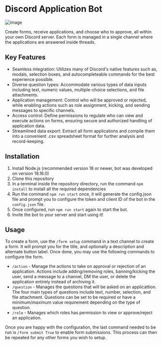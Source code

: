 # Discord Application Bot

![image](https://github.com/JuanDelPueblo/discord-application-bot/assets/49998039/3e092d36-ff01-4c4b-8aa5-be1c5dca8722)


Create forms, receive applications, and choose who to approve, all within your own Discord server. Each form is managed in a single channel where the applications are answered inside threads.

## Key Features

* Seamless integration: Utilizes many of Discord's native features such as, modals, selection boxes, and autocompleteable commands for the best experience possible.
* Diverse question types: Accommodate various types of data inputs including text, numeric values, multiple-choice selections, and file attachments.
* Application management: Control who will be approved or rejected, while enabling actions such as role assignment, kicking, and sending messages to specific channels.
* Access control: Define permissions to regulate who can view and execute actions on forms, ensuring secure and authorized handling of application data.
* Streamlined data export: Extract all form applications and compile them into a convenient .csv spreadsheet format for further analysis and record-keeping.

## Installation

1. Install Node.js (recommended version 18 or newer, bot was developed on version 18.16.0)
2. Clone this repository
3. In a terminal inside the repository directory, run the command `npm install` to install all the required dependencies
4. Run the command `npm run start` once, it will generate the config.json file and prompt you to configure the token and client ID of the bot in the `config.json` file.
5. Once configured, run `npm run start` again to start the bot.
6. Invite the bot to your server and start using it!

## Usage

To create a form, use the `/form setup` command in a text channel to create a form. It will prompt you for the title, and optionally a description and alternate button label. Once done, you may use the following commands to configure the form. 

* `/action` - Manage the actions to take on approval or rejection of an application. Actions include adding/removing roles, banning/kicking the user, send a message to a channel, DM the user, or delete the application entirely instead of archiving it. 
* `/question` - Manages the questions that will be asked on an applicattion. The four main types of questions include text, number, selection, and file attachment. Questions can be set to be required or have a minimum/maximum value requirement depending on the type of question.
* `/role` - Manages which roles has permission to view or approve/reject an application.

Once you are happy with the configuration, the last command needed to be run is `/form submit True` to enable form submissions. This process can then be repeated for any other forms you wish to setup.
